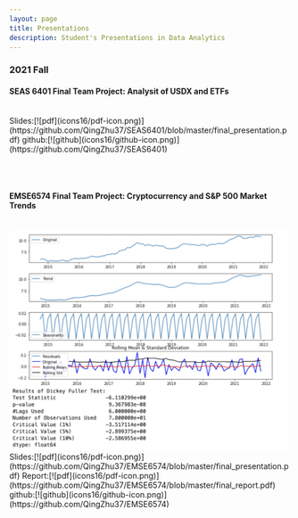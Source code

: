 ```yaml
---
layout: page
title: Presentations
description: Student's Presentations in Data Analytics
---
```



###  2021 Fall

#### SEAS 6401 Final Team Project: Analysit of USDX and ETFs
<br/>
Slides:[![pdf](icons16/pdf-icon.png)](https://github.com/QingZhu37/SEAS6401/blob/master/final_presentation.pdf)
github:[![github](icons16/github-icon.png)](https://github.com/QingZhu37/SEAS6401) &nbsp; &nbsp; &nbsp; 
<br/>

<br/> &nbsp; &nbsp; &nbsp; <br/>


####  EMSE6574 Final Team Project: Cryptocurrency and S&P 500 Market Trends
<br/>
<img src="logo_EMSE6574.png" alt="logo_EMSE6574" title="logo_EMSE6574" width="500"/><br/>
Slides:[![pdf](icons16/pdf-icon.png)](https://github.com/QingZhu37/EMSE6574/blob/master/final_presentation.pdf)
Report:[![pdf](icons16/pdf-icon.png)](https://github.com/QingZhu37/EMSE6574/blob/master/final_report.pdf)
github:[![github](icons16/github-icon.png)](https://github.com/QingZhu37/EMSE6574) &nbsp; &nbsp; &nbsp; 
<br/>



